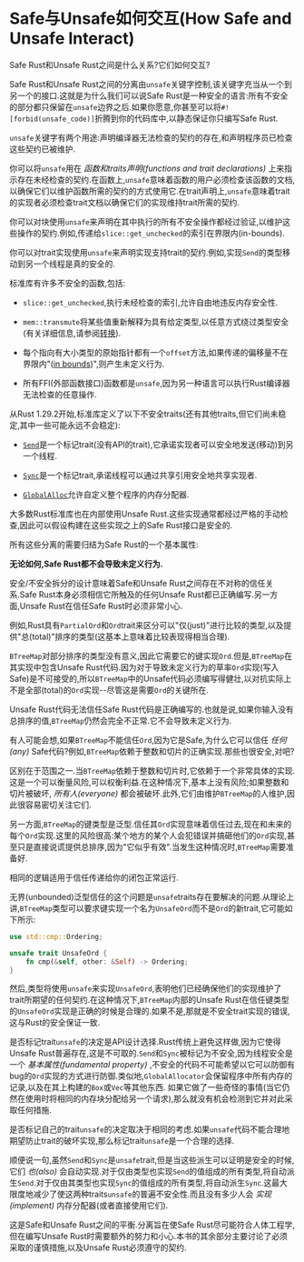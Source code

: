 # Safe与Unsafe如何交互(How Safe and Unsafe Interact)

Safe Rust和Unsafe Rust之间是什么关系?它们如何交互?

Safe Rust和Unsafe Rust之间的分离由`unsafe`关键字控制,该关键字充当从一个到另一个的接口.这就是为什么我们可以说Safe Rust是一种安全的语言:所有不安全的部分都只保留在`unsafe`边界之后.如果你愿意,你甚至可以将`#![forbid(unsafe_code)]`折腾到你的代码库中,以静态保证你只编写Safe Rust.

`unsafe`关键字有两个用途:声明编译器无法检查的契约的存在,和声明程序员已检查这些契约已被维护.

你可以将`unsafe`用在 *函数和traits声明(functions and trait declarations)* 上来指示存在未经检查的契约.在函数上,`unsafe`意味着函数的用户必须检查该函数的文档,以确保它们以维护函数所需的契约的方式使用它.在trait声明上,`unsafe`意味着trait的实现者必须检查trait文档以确保它们的实现维持trait所需的契约.

你可以对块使用`unsafe`来声明在其中执行的所有不安全操作都经过验证,以维护这些操作的契约.例如,传递给`slice::get_unchecked`的索引在界限内(in-bounds).

你可以对trait实现使用`unsafe`来声明实现支持trait的契约.例如,实现`Send`的类型移动到另一个线程是真的安全的.

标准库有许多不安全的函数,包括:

- `slice::get_unchecked`,执行未经检查的索引,允许自由地违反内存安全性.

- `mem::transmute`将某些值重新解释为具有给定类型,以任意方式绕过类型安全(有关详细信息,请参阅[转换](https://github.com/rust-lang-nursery/nomicon/blob/master/src/conversions.html)).

- 每个指向有大小类型的原始指针都有一个`offset`方法,如果传递的偏移量不在界限内"([in bounds](https://github.com/rust-lang-nursery/nomicon/blob/master/std/primitive.pointer.html#method.offset))",则产生未定义行为.

- 所有FFI(外部函数接口)函数都是`unsafe`,因为另一种语言可以执行Rust编译器无法检查的任意操作.

从Rust 1.29.2开始,标准库定义了以下不安全traits(还有其他traits,但它们尚未稳定,其中一些可能永远不会稳定):

- [`Send`](https://github.com/rust-lang-nursery/nomicon/blob/master/std/marker/trait.Send.html)是一个标记trait(没有API的trait),它承诺实现者可以安全地发送(移动)到另一个线程.

- [`Sync`](https://github.com/rust-lang-nursery/nomicon/blob/master/std/marker/trait.Sync.html)是一个标记trait,承诺线程可以通过共享引用安全地共享实现者.

- [`GlobalAlloc`](https://github.com/rust-lang-nursery/nomicon/blob/master/std/alloc/trait.GlobalAlloc.html)允许自定义整个程序的内存分配器.

大多数Rust标准库也在内部使用Unsafe Rust.这些实现通常都经过严格的手动检查,因此可以假设构建在这些实现之上的Safe Rust接口是安全的.

所有这些分离的需要归结为Safe Rust的一个基本属性:

**无论如何,Safe Rust都不会导致未定义行为.**

安全/不安全拆分的设计意味着Safe和Unsafe Rust之间存在不对称的信任关系.Safe Rust本身必须相信它所触及的任何Unsafe Rust都已正确编写.另一方面,Unsafe Rust在信任Safe Rust时必须非常小心.

例如,Rust具有`PartialOrd`和`Ord`trait来区分可以"仅(just)"进行比较的类型,以及提供"总(total)"排序的类型(这基本上意味着比较表现得相当合理).

`BTreeMap`对部分排序的类型没有意义,因此它需要它的键实现`Ord`.但是,`BTreeMap`在其实现中包含Unsafe Rust代码.因为对于导致未定义行为的草率`Ord`实现(写入Safe)是不可接受的,所以`BTreeMap`中的Unsafe代码必须编写得健壮,以对抗实际上不是全部(total)的`Ord`实现--尽管这是需要`Ord`的关键所在.

Unsafe Rust代码无法信任Safe Rust代码是正确编写的.也就是说,如果你输入没有总排序的值,`BTreeMap`仍然会完全不正常.它不会导致未定义行为.

有人可能会想,如果`BTreeMap`不能信任`Ord`,因为它是Safe,为什么它可以信任 *任何(any)* Safe代码?例如,`BTreeMap`依赖于整数和切片的正确实现.那些也很安全,对吧?

区别在于范围之一.当`BTreeMap`依赖于整数和切片时,它依赖于一个非常具体的实现.这是一个可以衡量风险,可以权衡利益.在这种情况下,基本上没有风险;如果整数和切片被破坏, *所有人(everyone)* 都会被破坏.此外,它们由维护`BTreeMap`的人维护,因此很容易密切关注它们.

另一方面,`BTreeMap`的键类型是泛型.信任其`Ord`实现意味着信任过去,现在和未来的每个`Ord`实现.这里的风险很高:某个地方的某个人会犯错误并搞砸他们的`Ord`实现,甚至只是直接说谎提供总排序,因为"它似乎有效".当发生这种情况时,`BTreeMap`需要准备好.

相同的逻辑适用于信任传递给你的闭包正常运行.

无界(unbounded)泛型信任的这个问题是`unsafe`traits存在要解决的问题.从理论上讲,`BTreeMap`类型可以要求键实现一个名为`UnsafeOrd`而不是`Ord`的新trait,它可能如下所示:

```Rust
use std::cmp::Ordering;

unsafe trait UnsafeOrd {
    fn cmp(&self, other: &Self) -> Ordering;
}
```

然后,类型将使用`unsafe`来实现`UnsafeOrd`,表明他们已经确保他们的实现维护了trait所期望的任何契约.在这种情况下,`BTreeMap`内部的Unsafe Rust在信任键类型的`UnsafeOrd`实现是正确的时候是合理的.如果不是,那就是不安全trait实现的错误,这与Rust的安全保证一致.

是否标记trait`unsafe`的决定是API设计选择.Rust传统上避免这样做,因为它使得Unsafe Rust普遍存在,这是不可取的.`Send`和`Sync`被标记为不安全,因为线程安全是一个 *基本属性(fundamental property)* ,不安全的代码不可能希望以它可以防御有bug的`Ord`实现的方式进行防御.类似地,`GlobalAllocator`会保留程序中所有内存的记录,以及在其上构建的`Box`或`Vec`等其他东西. 如果它做了一些奇怪的事情(当它仍然在使用时将相同的内存块分配给另一个请求),那么就没有机会检测到它并对此采取任何措施.

是否标记自己的trait`unsafe`的决定取决于相同的考虑.如果`unsafe`代码不能合理地期望防止trait的破坏实现,那么标记trait`unsafe`是一个合理的选择.

顺便说一句,虽然`Send`和`Sync`是`unsafe`trait,但是当这些派生可以证明是安全的时候,它们 *也(also)* 会自动实现.对于仅由类型也实现`Send`的值组成的所有类型,将自动派生`Send`.对于仅由其类型也实现`Sync`的值组成的所有类型,将自动派生`Sync`.这最大限度地减少了使这两种traits`unsafe`的普遍不安全性.而且没有多少人会 *实现(implement)* 内存分配器(或者直接使用它们).

这是Safe和Unsafe Rust之间的平衡.分离旨在使Safe Rust尽可能符合人体工程学,但在编写Unsafe Rust时需要额外的努力和小心.本书的其余部分主要讨论了必须采取的谨慎措施,以及Unsafe Rust必须遵守的契约.
